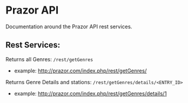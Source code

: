 # Prazor API
Documentation around the Prazor API rest services.

## Rest Services:

Returns all Genres:  `/rest/getGenres`
* example: http://prazor.com/index.php/rest/getGenres/

Returns Genre Details and stations:  `/rest/getGenres/details/<ENTRY_ID>`
* example: http://prazor.com/index.php/rest/getGenres/details/1
